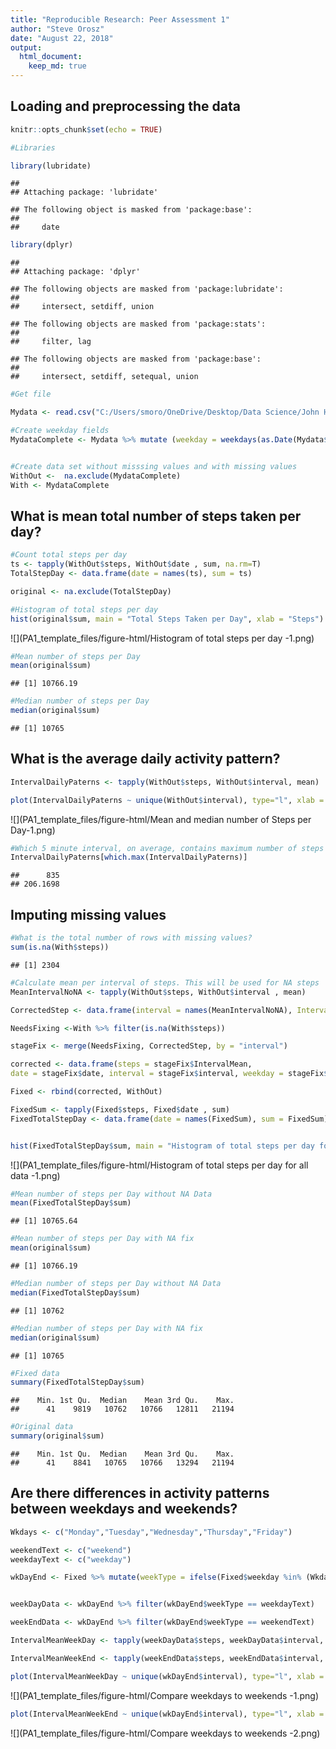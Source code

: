 ```yaml
---
title: "Reproducible Research: Peer Assessment 1"
author: "Steve Orosz"
date: "August 22, 2018"
output: 
  html_document:
    keep_md: true
---
```



## Loading and preprocessing the data

```r
knitr::opts_chunk$set(echo = TRUE)

#Libraries

library(lubridate)
```

```
## 
## Attaching package: 'lubridate'
```

```
## The following object is masked from 'package:base':
## 
##     date
```

```r
library(dplyr)
```

```
## 
## Attaching package: 'dplyr'
```

```
## The following objects are masked from 'package:lubridate':
## 
##     intersect, setdiff, union
```

```
## The following objects are masked from 'package:stats':
## 
##     filter, lag
```

```
## The following objects are masked from 'package:base':
## 
##     intersect, setdiff, setequal, union
```

```r
#Get file

Mydata <- read.csv("C:/Users/smoro/OneDrive/Desktop/Data Science/John Hopkins University/Reproducible Research/Project_One/activity.csv", header = TRUE)

#Create weekday fields
MydataComplete <- Mydata %>% mutate (weekday = weekdays(as.Date(Mydata$date))) %>% mutate(weekdayNum = wday(Mydata$date))


#Create data set without misssing values and with missing values
WithOut <-  na.exclude(MydataComplete)
With <- MydataComplete
```


## What is mean total number of steps taken per day?

```r
#Count total steps per day
ts <- tapply(WithOut$steps, WithOut$date , sum, na.rm=T)
TotalStepDay <- data.frame(date = names(ts), sum = ts)

original <- na.exclude(TotalStepDay)
```


```r
#Histogram of total steps per day
hist(original$sum, main = "Total Steps Taken per Day", xlab = "Steps")
```

![](PA1_template_files/figure-html/Histogram of total steps per day -1.png)<!-- -->

```r
#Mean number of steps per Day
mean(original$sum)
```

```
## [1] 10766.19
```

```r
#Median number of steps per Day
median(original$sum)
```

```
## [1] 10765
```


## What is the average daily activity pattern?

```r
IntervalDailyPaterns <- tapply(WithOut$steps, WithOut$interval, mean)

plot(IntervalDailyPaterns ~ unique(WithOut$interval), type="l", xlab = "Interval", ylab = "Number of Steps", main = "Average Daily Activity Pattern")
```

![](PA1_template_files/figure-html/Mean and median number of Steps per Day-1.png)<!-- -->

```r
#Which 5 minute interval, on average, contains maximum number of steps
IntervalDailyPaterns[which.max(IntervalDailyPaterns)]
```

```
##      835 
## 206.1698
```



## Imputing missing values


```r
#What is the total number of rows with missing values?
sum(is.na(With$steps))
```

```
## [1] 2304
```

```r
#Calculate mean per interval of steps. This will be used for NA steps
MeanIntervalNoNA <- tapply(WithOut$steps, WithOut$interval , mean)

CorrectedStep <- data.frame(interval = names(MeanIntervalNoNA), IntervalMean = round(MeanIntervalNoNA))

NeedsFixing <-With %>% filter(is.na(With$steps))

stageFix <- merge(NeedsFixing, CorrectedStep, by = "interval")

corrected <- data.frame(steps = stageFix$IntervalMean,
date = stageFix$date, interval = stageFix$interval, weekday = stageFix$weekday, weekdayNum = stageFix$weekdayNum)

Fixed <- rbind(corrected, WithOut)
```



```r
FixedSum <- tapply(Fixed$steps, Fixed$date , sum)
FixedTotalStepDay <- data.frame(date = names(FixedSum), sum = FixedSum)


hist(FixedTotalStepDay$sum, main = "Histogram of total steps per day for Fixed Data")
```

![](PA1_template_files/figure-html/Histogram of total steps per day for all data -1.png)<!-- -->

```r
#Mean number of steps per Day without NA Data
mean(FixedTotalStepDay$sum)
```

```
## [1] 10765.64
```

```r
#Mean number of steps per Day with NA fix
mean(original$sum)
```

```
## [1] 10766.19
```

```r
#Median number of steps per Day without NA Data
median(FixedTotalStepDay$sum)
```

```
## [1] 10762
```

```r
#Median number of steps per Day with NA fix
median(original$sum)
```

```
## [1] 10765
```

```r
#Fixed data
summary(FixedTotalStepDay$sum)
```

```
##    Min. 1st Qu.  Median    Mean 3rd Qu.    Max. 
##      41    9819   10762   10766   12811   21194
```

```r
#Original data
summary(original$sum)
```

```
##    Min. 1st Qu.  Median    Mean 3rd Qu.    Max. 
##      41    8841   10765   10766   13294   21194
```


## Are there differences in activity patterns between weekdays and weekends?



```r
Wkdays <- c("Monday","Tuesday","Wednesday","Thursday","Friday")

weekendText <- c("weekend")
weekdayText <- c("weekday")

wkDayEnd <- Fixed %>% mutate(weekType = ifelse(Fixed$weekday %in% (Wkdays),weekdayText,weekendText))


weekDayData <- wkDayEnd %>% filter(wkDayEnd$weekType == weekdayText)

weekEndData <- wkDayEnd %>% filter(wkDayEnd$weekType == weekendText)

IntervalMeanWeekDay <- tapply(weekDayData$steps, weekDayData$interval, mean)

IntervalMeanWeekEnd <- tapply(weekEndData$steps, weekEndData$interval, mean)

plot(IntervalMeanWeekDay ~ unique(wkDayEnd$interval), type="l", xlab = "Interval", ylab = "Number of Steps", main = "Weekday")
```

![](PA1_template_files/figure-html/Compare weekdays to weekends -1.png)<!-- -->

```r
plot(IntervalMeanWeekEnd ~ unique(wkDayEnd$interval), type="l", xlab = "Interval", ylab = "Number of Steps", main = "Weekend")
```

![](PA1_template_files/figure-html/Compare weekdays to weekends -2.png)<!-- -->

